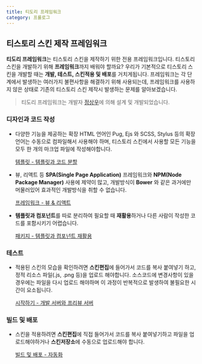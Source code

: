 ```yaml
---
title: 티도리 프레임워크
category: 프롤로그
---
```


## 티스토리 스킨 제작 프레임워크

**티도리 프레임워크**는 티스토리 스킨을 제작하기 위한 전용 프레임워크입니다. 티스토리 스킨을 개발하기 위해 **프레임워크**까지 배워야 할까요? 우리가 기본적으로 티스토리 스킨을 개발할 때는 **개발, 테스트, 스킨적용 및 배포**를 거치게됩니다. 프레임워크는 각 단계에서 발생하는 여러가지 불편사항을 해결하기 위해 사용되는데, 프레임워크를 사용하지 않은 상태로 기존의 티스토리 스킨 제작시 발생하는 문제를 알아보겠습니다.

> 티도리 프레임워크는 개발자 [정상우](https://github.com/pronist)에 의해 설계 및 개발되었습니다.

### 디자인과 코드 작성

- 다양한 기능을 제공하는 확장 HTML 언어인 Pug, Ejs 와 SCSS, Stylus 등의 확장 언어는 수동으로 컴파일해서 사용해야 하며, 티스토리 스킨에서 사용할 모든 기능을 모두 한 개의 마크업 파일에 작성해야합니다.

    [템플릿 - 템플릿과 코드 분할](/docs/template)

- 뷰, 리액트 등 **SPA(Single Page Application)** 프레임워크와 **NPM(Node Package Manager)** 사용에 제약이 많고, 개발방식이 **Bower** 와 같은 과거에만 머물러있어 효과적인 개발방식을 취할 수 없습니다.

    [프레임워크 - 뷰 & 리액트](/docs/framework)

- **템플릿과 컴포넌트**를 따로 분리하여 필요할 때 **재활용**하거나 다른 사람이 작성한 코드를 포함시키기 어렵습니다.

    [패키지 - 템플릿과 컴포넌트 재활용](/docs/package)

### 테스트

- 적용된 스킨의 모습을 확인하려면 **스킨편집**에 들어가서 코드를 복사 붙여넣기 하고, 정적 리소스 파일(.js, .png 등)을 업로드 해야합니다. 소스코드에 변경사항이 있을 경우에는 파일을 다시 업로드 해야하며 이 과정이 반복적으로 발생하여 불필요한 시간이 요소됩니다.

    [시작하기 - 개발 서버와 프리뷰 서버](/docs/get-started)

### 빌드 및 배포

- 스킨을 적용하려면 **스킨편집**에 직접 들어가서 코드를 복사 붙여넣기하고 파일을 업로드해야하거나 **스킨저장소**에 수동으로 업로드해야 합니다.

    [빌드 및 배포 - 자동화](/docs/deployment)
